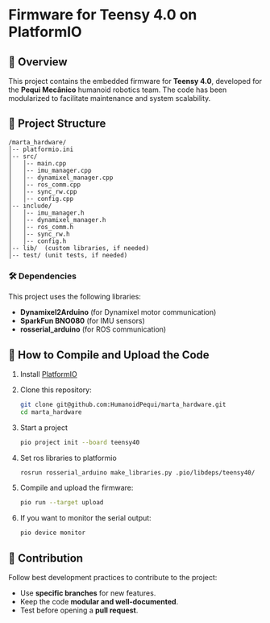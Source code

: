 # Firmware for Teensy 4.0 on PlatformIO

## 📌 Overview
This project contains the embedded firmware for **Teensy 4.0**, developed for the **Pequi Mecânico** humanoid robotics team. The code has been modularized to facilitate maintenance and system scalability.

## 📁 Project Structure

```
/marta_hardware/
│-- platformio.ini
│-- src/
│   │-- main.cpp
│   │-- imu_manager.cpp
│   │-- dynamixel_manager.cpp
│   │-- ros_comm.cpp
│   │-- sync_rw.cpp
│   │-- config.cpp
│-- include/
│   │-- imu_manager.h
│   │-- dynamixel_manager.h
│   │-- ros_comm.h
│   │-- sync_rw.h
│   │-- config.h
│-- lib/  (custom libraries, if needed)
│-- test/ (unit tests, if needed)
```

### 🛠️ Dependencies
This project uses the following libraries:
- **Dynamixel2Arduino** (for Dynamixel motor communication)
- **SparkFun BNO080** (for IMU sensors)
- **rosserial_arduino** (for ROS communication)

## 🚀 How to Compile and Upload the Code
1. Install [PlatformIO](https://platformio.org/)
2. Clone this repository:
   ```sh
   git clone git@github.com:HumanoidPequi/marta_hardware.git
   cd marta_hardware
   ```
3. Start a project
   ```sh 
   pio project init --board teensy40
   ```

4. Set ros libraries to platformio
   ```sh
   rosrun rosserial_arduino make_libraries.py .pio/libdeps/teensy40/
   ```
5. Compile and upload the firmware:
   ```sh
   pio run --target upload
   ```
6. If you want to monitor the serial output:
   ```sh
   pio device monitor
   ```

## 📌 Contribution
Follow best development practices to contribute to the project:
- Use **specific branches** for new features.
- Keep the code **modular and well-documented**.
- Test before opening a **pull request**.

